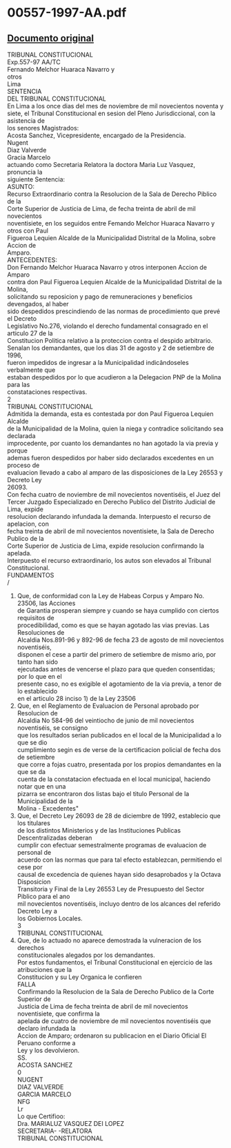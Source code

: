 
00557-1997-AA.pdf
=================
  
[Documento original](https://tc.gob.pe/jurisprudencia/1997/00557-1997-AA.pdf)  
---  
TRIBUNAL CONSTITUCIONAL  
Exp.557-97 AA/TC  
Fernando Melchor Huaraca Navarro y  
otros  
Lima  
SENTENCIA  
DEL TRIBUNAL CONSTITUCIONAL  
En Lima a los once dias del mes de noviembre de mil novecientos noventa y  
siete, el Tribunal Constitucional en sesion del Pleno Jurisdiccional, con la asistencia de  
los senores Magistrados:  
Acosta Sanchez, Vicepresidente, encargado de la Presidencia.  
Nugent  
Diaz Valverde  
Gracia Marcelo  
actuando como Secretaria Relatora la doctora Maria Luz Vasquez, pronuncia la  
siguiente Sentencia:  
ASUNTO:  
Recurso Extraordinario contra la Resolucion de la Sala de Derecho Piblico de la  
Corte Superior de Justicia de Lima, de fecha treinta de abril de mil novecientos  
noventisiete, en los seguidos entre Femando Melchor Huaraca Navarro y otros con Paul  
Figueroa Lequien Alcalde de la Municipalidad Distrital de la Molina, sobre Accion de  
Amparo.  
ANTECEDENTES:  
Don Fernando Melchor Huaraca Navarro y otros interponen Accion de Amparo  
contra don Paul Figueroa Lequien Alcalde de la Municipalidad Distrital de la Molina,  
solicitando su reposicion y pago de remuneraciones y beneficios devengados, al haber  
sido despedidos prescindiendo de las normas de procedimiento que prevé el Decreto  
Legislativo No.276, violando el derecho fundamental consagrado en el articulo 27 de la  
Constitucion Politica relativo a la proteccion contra el despido arbitrario.  
Senalan los demandantes, que los dias 31 de agosto y 2 de setiembre de 1996,  
fueron impedidos de ingresar a la Municipalidad indicândoseles verbalmente que  
estaban despedidos por lo que acudieron a la Delegacion PNP de la Molina para las  
constataciones respectivas.  
2  
TRIBUNAL CONSTITUCIONAL  
Admitida la demanda, esta es contestada por don Paul Figueroa Lequien Alcalde  
de la Municipalidad de la Molina, quien la niega y contradice solicitando sea declarada  
improcedente, por cuanto los demandantes no han agotado la via previa y porque  
ademas fueron despedidos por haber sido declarados excedentes en un proceso de  
evaluacion llevado a cabo al amparo de las disposiciones de la Ley 26553 y Decreto Ley  
26093.  
Con fecha cuatro de noviembre de mil novecientos noventiséis, el Juez del  
Tercer Juzgado Especializado en Derecho Publico del Distrito Judicial de Lima, expide  
resolucion declarando infundada la demanda. Interpuesto el recurso de apelacion, con  
fecha treinta de abril de mil novecientos noventisiete, la Sala de Derecho Publico de la  
Corte Superior de Justicia de Lima, expide resolucion confirmando la apelada.  
Interpuesto el recurso extraordinario, los autos son elevados al Tribunal  
Constitucional.  
FUNDAMENTOS  
/  
1. Que, de conformidad con la Ley de Habeas Corpus y Amparo No. 23506, las Acciones  
de Garantia prosperan siempre y cuando se haya cumplido con ciertos requisitos de  
procedibilidad, como es que se hayan agotado las vias previas. Las Resoluciones de  
Alcaldia Nos.891-96 y 892-96 de fecha 23 de agosto de mil novecientos noventiséis,  
disponen el cese a partir del primero de setiembre de mismo ario, por tanto han sido  
ejecutadas antes de vencerse el plazo para que queden consentidas; por lo que en el  
presente caso, no es exigible el agotamiento de la via previa, a tenor de lo establecido  
en el articulo 28 inciso 1) de la Ley 23506  
2. Que, en el Reglamento de Evaluacion de Personal aprobado por Resolucion de  
Alcaldia No 584-96 del veintiocho de junio de mil novecientos noventiséis, se consigno  
que los resultados serian publicados en el local de la Municipalidad a lo que se dio  
cumplimiento segin es de verse de la certificacion policial de fecha dos de setiembre  
que corre a fojas cuatro, presentada por los propios demandantes en la que se da  
cuenta de la constatacion efectuada en el local municipal, haciendo notar que en una  
pizarra se encontraron dos listas bajo el titulo Personal de la Municipalidad de la  
Molina - Excedentes"  
3. Que, el Decreto Ley 26093 de 28 de diciembre de 1992, establecio que los titulares  
de los distintos Ministerios y de las Instituciones Publicas Descentralizadas deberan  
cumplir con efectuar semestralmente programas de evaluacion de personal de  
acuerdo con las normas que para tal efecto establezcan, permitiendo el cese por  
causal de excedencia de quienes hayan sido desaprobados y la Octava Disposicion  
Transitoria y Final de la Ley 26553 Ley de Presupuesto del Sector Piblico para el ano  
mil novecientos noventiséis, incluyo dentro de los alcances del referido Decreto Ley a  
los Gobiernos Locales.  
3  
TRIBUNAL CONSTITUCIONAL  
4. Que, de lo actuado no aparece demostrada la vulneracion de los derechos  
constitucionales alegados por los demandantes.  
Por estos fundamentos, el Tribunal Constitucional en ejercicio de las atribuciones que la  
Constitucion y su Ley Organica le confieren  
FALLA  
Confirmando la Resolucion de la Sala de Derecho Publico de la Corte Superior de  
Justicia de Lima de fecha treinta de abril de mil novecientos noventisiete, que confirma la  
apelada de cuatro de noviembre de mil novecientos noventiséis que declaro infundada la  
Accion de Amparo; ordenaron su publicacion en el Diario Oficial El Peruano conforme a  
Ley y los devolvieron.  
SS.  
ACOSTA SANCHEZ  
0  
NUGENT  
DIAZ VALVERDE  
GARCIA MARCELO  
NFG  
Lr  
Lo que Certifioo:  
Dra. MARIALUZ VASQUEZ DEI LOPEZ  
SECRETARIA- -RELATORA  
TRIBUNAL CONSTITUCIONAL
